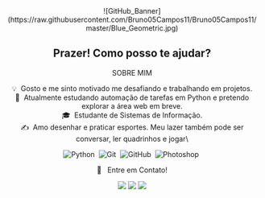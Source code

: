 <div align="center">
  ![GitHub_Banner](https://raw.githubusercontent.com/Bruno05Campos11/Bruno05Campos11/master/Blue_Geometric.jpg)
  
  <span width='40' align="left"/><h2>Prazer! Como posso te ajudar?</h2>
  
  
  SOBRE MIM
  
  💡 &nbsp;Gosto e me sinto motivado me desafiando e trabalhando em projetos.\
  🌱 &nbsp;Atualmente estudando automação de tarefas em Python e pretendo explorar a área web em breve.\
  🎓 &nbsp;Estudante de Sistemas de Informação.\
  ✍️ &nbsp;Amo desenhar e praticar esportes. Meu lazer também pode ser conversar, ler quadrinhos e jogar\
  
  ![Python](https://img.shields.io/badge/-Python-05122A?style=flat&logo=python)&nbsp;
  ![Git](https://img.shields.io/badge/-Git-05122A?style=flat&logo=git)&nbsp;
  ![GitHub](https://img.shields.io/badge/-GitHub-05122A?style=flat&logo=github)&nbsp;
  ![Photoshop](https://img.shields.io/badge/-Photoshop-05122A?style=flat&logo=adobe-photoshop)&nbsp;
  
  💬 &nbsp; Entre em Contato!
  
  <p align="center">
  <a href="https://www.linkedin.com/in/bruno05campos11/"><img src="https://img.shields.io/badge/-Bruno%20Campos-0077B5?style=flat&logo=Linkedin&logoColor=white"/></a>
  <a href="mailto:bruno05campos11@gmail.com"><img src="https://img.shields.io/badge/-bruno05campos11@gmail.com-D14836?style=flat&logo=Gmail&logoColor=white"/></a>
  <a href="https://www.instagram.com/bruno05campos11/"><img src="https://img.shields.io/badge/-@bruno05campos11-E4405F?style=flat&logo=Instagram&logoColor=white"/></a>
  </p>
</div>
